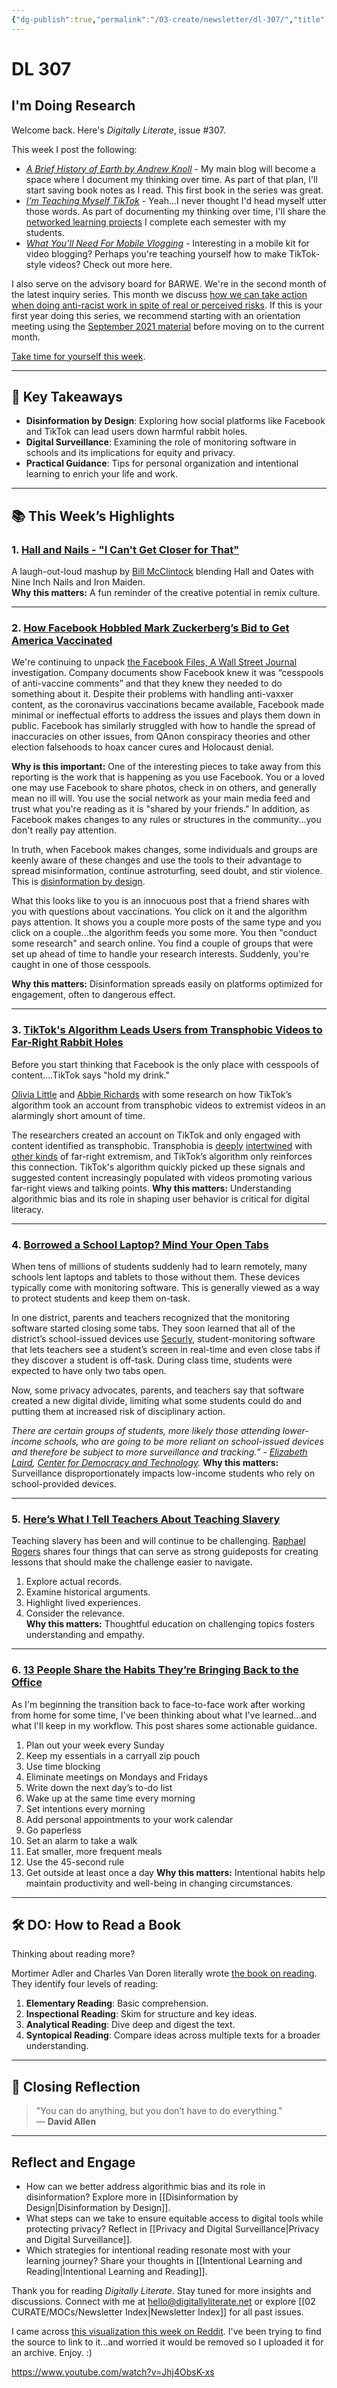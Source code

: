 ```yaml
---
{"dg-publish":true,"permalink":"/03-create/newsletter/dl-307/","title":"I'm Doing Research","tags":["disinformation","misinformation","privacy","security"]}
---
```



# DL 307

## I'm Doing Research

Welcome back. Here's _Digitally Literate_, issue #307. 

This week I post the following:

- _[A Brief History of Earth by Andrew Knoll](https://wiobyrne.com/a-brief-history-of-earth-by-andrew-knoll/)_ - My main blog will become a space where I document my thinking over time. As part of that plan, I'll start saving book notes as I read. This first book in the series was great.
- _[I’m Teaching Myself TikTok](https://wiobyrne.com/im-teaching-myself-tiktok/)_ - Yeah...I never thought I'd head myself utter those words. As part of documenting my thinking over time, I'll share the [networked learning projects](https://wiobyrne.com/networked-learning-project/) I complete each semester with my students.
- _[What You’ll Need For Mobile Vlogging](https://wiobyrne.com/what-youll-need-for-mobile-vlogging/)_ - Interesting in a mobile kit for video blogging? Perhaps you're teaching yourself how to make TikTok-style videos? Check out more here.

I also serve on the advisory board for BARWE. We're in the second month of the latest inquiry series. This month we discuss [how we can take action when doing anti-racist work in spite of real or perceived risks](https://www.barwe215.org/october-how-can-we-take-action-when-doing-anti-racist-work-in-spite-of-real-or-perceived-risks.html). If this is your first year doing this series, we recommend starting with an orientation meeting using the [September 2021 material](https://www.barwe215.org/september-how-do-we-prepare-ourselves-for-a-year-of-striving-towards-being-antiracist-educators.html) before moving on to the current month. 

[Take time for yourself this week](https://www.youngminds.org.uk/young-person/coping-with-life/take-time-out/).

---

## 🔖 Key Takeaways

- **Disinformation by Design**: Exploring how social platforms like Facebook and TikTok can lead users down harmful rabbit holes.  
- **Digital Surveillance**: Examining the role of monitoring software in schools and its implications for equity and privacy.  
- **Practical Guidance**: Tips for personal organization and intentional learning to enrich your life and work.  

---

## 📚 This Week’s Highlights

### 1. **[Hall and Nails - "I Can't Get Closer for That"](https://www.youtube.com/watch?v=zxRpZGQnXcI)**  
A laugh-out-loud mashup by [Bill McClintock](https://www.youtube.com/channel/UC6C3PX8hLzueaPWW9nmT85w) blending Hall and Oates with Nine Inch Nails and Iron Maiden.  
**Why this matters:** A fun reminder of the creative potential in remix culture.

---

### 2. **[How Facebook Hobbled Mark Zuckerberg’s Bid to Get America Vaccinated](https://www.wsj.com/articles/facebook-mark-zuckerberg-vaccinated-11631880296?mod=article_inline)**  
We're continuing to unpack [the Facebook Files, A Wall Street Journal](https://www.wsj.com/articles/the-facebook-files-11631713039?mod=bigtop-breadcrumb) investigation. Company documents show Facebook knew it was “cesspools of anti-vaccine comments” and that they knew they needed to do something about it. Despite their problems with handling anti-vaxxer content, as the coronavirus vaccinations became available, Facebook made minimal or ineffectual efforts to address the issues and plays them down in public. Facebook has similarly struggled with how to handle the spread of inaccuracies on other issues, from QAnon conspiracy theories and other election falsehoods to hoax cancer cures and Holocaust denial.

**Why is this important:** One of the interesting pieces to take away from this reporting is the work that is happening as you use Facebook. You or a loved one may use Facebook to share photos, check in on others, and generally mean no ill will. You use the social network as your main media feed and trust what you're reading as it is "shared by your friends." In addition, as Facebook makes changes to any rules or structures in the community...you don't really pay attention.

In truth, when Facebook makes changes, some individuals and groups are keenly aware of these changes and use the tools to their advantage to spread misinformation, continue astroturfing, seed doubt, and stir violence. This is [disinformation by design](https://wiobyrne.com/trading-up-the-chain/).

What this looks like to you is an innocuous post that a friend shares with you with questions about vaccinations. You click on it and the algorithm pays attention. It shows you a couple more posts of the same type and you click on a couple...the algorithm feeds you some more. You then "conduct some research" and search online. You find a couple of groups that were set up ahead of time to handle your research interests. Suddenly, you're caught in one of those cesspools.

**Why this matters:** Disinformation spreads easily on platforms optimized for engagement, often to dangerous effect.

---

### 3. **[TikTok's Algorithm Leads Users from Transphobic Videos to Far-Right Rabbit Holes](https://www.mediamatters.org/tiktok/tiktoks-algorithm-leads-users-transphobic-videos-far-right-rabbit-holes)**  
Before you start thinking that Facebook is the only place with cesspools of content....TikTok says "hold my drink."

[Olivia Little](https://twitter.com/olivialittle) and [Abbie Richards](https://twitter.com/abbieasr) with some research on how TikTok’s algorithm took an account from transphobic videos to extremist videos in an alarmingly short amount of time.

The researchers created an account on TikTok and only engaged with content identified as transphobic. Transphobia is [deeply](https://www.thenation.com/article/society/transphobia-white-supremacy/) [intertwined](https://transsafety.network/posts/gcs-and-the-right/) with [other kinds](https://icsr.info/wp-content/uploads/2021/04/ICSR-Report-Far-From-Gone-The-Evolution-of-Extremism-in-the-First-100-Days-of-the-Biden-Administration.pdf) of far-right extremism, and TikTok’s algorithm only reinforces this connection. TikTok's algorithm quickly picked up these signals and suggested content increasingly populated with videos promoting various far-right views and talking points.
**Why this matters:** Understanding algorithmic bias and its role in shaping user behavior is critical for digital literacy.

---

### 4. **[Borrowed a School Laptop? Mind Your Open Tabs](https://www.wired.com/story/borrowed-school-laptop-mind-open-tabs/)**  
When tens of millions of students suddenly had to learn remotely, many schools lent laptops and tablets to those without them. These devices typically come with monitoring software. This is generally viewed as a way to protect students and keep them on-task.

In one district, parents and teachers recognized that the monitoring software started closing some tabs. They soon learned that all of the district’s school-issued devices use [Securly](https://www.securly.com/), student-monitoring software that lets teachers see a student’s screen in real-time and even close tabs if they discover a student is off-task. During class time, students were expected to have only two tabs open.

Now, some privacy advocates, parents, and teachers say that software created a new digital divide, limiting what some students could do and putting them at increased risk of disciplinary action.

_There are certain groups of students, more likely those attending lower-income schools, who are going to be more reliant on school-issued devices and therefore be subject to more surveillance and tracking.” - [Elizabeth Laird](https://twitter.com/elizabethan), [Center for Democracy and Technology](https://cdt.org/)._
**Why this matters:** Surveillance disproportionately impacts low-income students who rely on school-provided devices.

---

### 5. **[Here’s What I Tell Teachers About Teaching Slavery](https://theconversation.com/heres-what-i-tell-teachers-about-how-to-teach-young-students-about-slavery-161492)**  
Teaching slavery has been and will continue to be challenging. [Raphael Rogers](https://www2.clarku.edu/faculty/facultybio.cfm?id=931) shares four things that can serve as strong guideposts for creating lessons that should make the challenge easier to navigate.
1. Explore actual records.  
2. Examine historical arguments.  
3. Highlight lived experiences.  
4. Consider the relevance.  
**Why this matters:** Thoughtful education on challenging topics fosters understanding and empathy.

---

### 6. **[13 People Share the Habits They’re Bringing Back to the Office](https://www.wired.com/story/serene-city-building-games-islanders-townscaper-cloud-gardens/)**  
As I'm beginning the transition back to face-to-face work after working from home for some time, I've been thinking about what I've learned...and what I'll keep in my workflow. This post shares some actionable guidance.

1. Plan out your week every Sunday
2. Keep my essentials in a carryall zip pouch
3. Use time blocking
4. Eliminate meetings on Mondays and Fridays
5. Write down the next day’s to-do list
6. Wake up at the same time every morning
7. Set intentions every morning
8. Add personal appointments to your work calendar
9. Go paperless
10. Set an alarm to take a walk
11. Eat smaller, more frequent meals
12. Use the 45-second rule
13. Get outside at least once a day
**Why this matters:** Intentional habits help maintain productivity and well-being in changing circumstances.

---

## 🛠️ DO: How to Read a Book  

Thinking about reading more?

Mortimer Adler and Charles Van Doren literally wrote [the book on reading](https://www.amazon.com/gp/product/0671212095/ref=as_li_qf_asin_il_tl?ie=UTF8&tag=farnamstreet-20&creative=9325&linkCode=as2&creativeASIN=0671212095&linkId=95f640336f1079ee3b5acafcc3a34a84). They identify four levels of reading:

1. **Elementary Reading**: Basic comprehension.  
2. **Inspectional Reading**: Skim for structure and key ideas.  
3. **Analytical Reading**: Dive deep and digest the text.  
4. **Syntopical Reading**: Compare ideas across multiple texts for a broader understanding.  

---

## 🌟 Closing Reflection  

> "You can do anything, but you don’t have to do everything."  
> — **David Allen**

---

## Reflect and Engage

- How can we better address algorithmic bias and its role in disinformation? Explore more in [[Disinformation by Design\|Disinformation by Design]].  
- What steps can we take to ensure equitable access to digital tools while protecting privacy? Reflect in [[Privacy and Digital Surveillance\|Privacy and Digital Surveillance]].  
- Which strategies for intentional reading resonate most with your learning journey? Share your thoughts in [[Intentional Learning and Reading\|Intentional Learning and Reading]].

Thank you for reading _Digitally Literate_. Stay tuned for more insights and discussions. Connect with me at [hello@digitallyliterate.net](mailto:hello@digitallyliterate.net) or explore [[02 CURATE/MOCs/Newsletter Index\|Newsletter Index]] for all past issues.

I came across [this visualization this week on Reddit](https://www.reddit.com/r/oddlyterrifying/comments/q37xrc/how_big_this_universe_really_is/). I've been trying to find the source to link to it...and worried it would be removed so I uploaded it for an archive. Enjoy. :)

https://www.youtube.com/watch?v=Jhj4ObsK-xs

